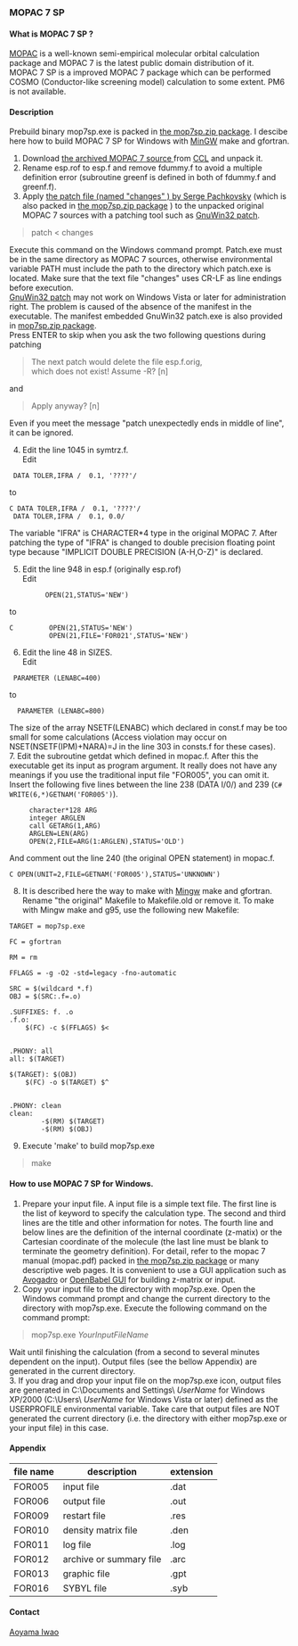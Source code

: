 ### MOPAC 7 SP

#### What is MOPAC 7 SP ?
[MOPAC](http://openmopac.net) is a well-known semi-empirical molecular orbital calculation package and MOPAC 7 is the latest public domain distribution of it.  
 MOPAC 7 SP is a improved MOPAC 7 package which can be performed COSMO (Conductor-like screening model) calculation to some extent. PM6 is not available.

#### Description
Prebuild binary mop7sp.exe is packed in [the mop7sp.zip package](https://github.com/brhr-iwao/MOPAC7SP/releases). I descibe here how to build MOPAC 7 SP for Windows with [MinGW](http://www.mingw.org) make and gfortran.
1. Download [the archived MOPAC 7 source ](http://www.ccl.net/cca/software/SOURCES/FORTRAN/mopac7_sources/mopac7.tar.Z) from [CCL](http://www.ccl.net/) and unpack it.
2. Rename esp.rof to esp.f and remove fdummy.f to avoid a multiple definition error (subroutine greenf is defined in both of fdummy.f and greenf.f).
3. Apply [the patch file (named "changes" ) by Serge Pachkovsky](http://www.ccl.net/cca/software/MS-DOS/mopac_for_dos/mopac7/changes) (which is also packed in  [the mop7sp.zip package](https://github.com/brhr-iwao/MOPAC7SP/releases) ) to the unpacked original MOPAC 7 sources with a patching tool such as [GnuWin32 patch](http://gnuwin32.sourceforge.net/packages/patch.htm).  
 > patch < changes

 Execute this command on the Windows command prompt. Patch.exe must be in the same directory as MOPAC 7 sources, otherwise environmental variable PATH must include the path to the directory which patch.exe is located. Make sure that the text file "changes" uses CR-LF as line endings before execution.    
 [GnuWin32 patch](http://gnuwin32.sourceforge.net/packages/patch.htm) may not work on Windows Vista or later for administration right. The problem is caused of the absence of the manifest in the executable. The manifest embedded GnuWin32 patch.exe is also provided in [mop7sp.zip package](https://github.com/brhr-iwao/MOPAC7SP/releases).    
 Press ENTER to skip when you ask the two following questions during patching
>The next patch would delete the file esp.f.orig,   
>which does not exist!  Assume -R? [n]

 and

 >Apply anyway? [n]

 Even if you meet the message "patch unexpectedly ends in middle of line", it can be ignored.  

4. Edit the line 1045 in symtrz.f.    
Edit
```
 DATA TOLER,IFRA /  0.1, '????'/
```
to
```
C DATA TOLER,IFRA /  0.1, '????'/
 DATA TOLER,IFRA /  0.1, 0.0/
```
 The variable "IFRA" is CHARACTER*4 type in the original MOPAC 7. After patching the type of "IFRA" is changed to double precision floating point type because "IMPLICIT DOUBLE PRECISION (A-H,O-Z)" is declared.

5. Edit the line 948 in esp.f (originally esp.rof)    
Edit
```
         OPEN(21,STATUS='NEW')
```
to
```
C         OPEN(21,STATUS='NEW')
          OPEN(21,FILE='FOR021',STATUS='NEW')
```    

6. Edit the line 48 in SIZES.  
Edit
```
 PARAMETER (LENABC=400)
```
to
```
  PARAMETER (LENABC=800)
```
 The size of the array NSETF(LENABC) which declared in const.f may be too small for some calculations (Access violation may occur on NSET(NSETF(IPM)+NARA)=J in the line 303 in consts.f for these cases).     
 7. Edit the subroutine getdat which defined in mopac.f. After this the executable get its input as program argument. It really does not have any meanings if you use the traditional input file "FOR005", you can omit it.   
Insert the following five lines between the line 238 (DATA I/0/) and 239 (`C#      WRITE(6,*)GETNAM('FOR005')`).   

 ```
      character*128 ARG    
      integer ARGLEN
      call GETARG(1,ARG)
      ARGLEN=LEN(ARG)
      OPEN(2,FILE=ARG(1:ARGLEN),STATUS='OLD')
 ```

 And comment out the line 240 (the original OPEN statement) in mopac.f.
 ```
C OPEN(UNIT=2,FILE=GETNAM('FOR005'),STATUS='UNKNOWN')
 ```

8.  It is described here the way to make with [Mingw](http://www.mingw.org) make and gfortran. Rename "the original" Makefile to Makefile.old or remove it. To make with Mingw make and g95, use the following new Makefile:

```
TARGET = mop7sp.exe

FC = gfortran

RM = rm

FFLAGS = -g -O2 -std=legacy -fno-automatic

SRC = $(wildcard *.f)
OBJ = $(SRC:.f=.o)

.SUFFIXES: f. .o
.f.o:
	$(FC) -c $(FFLAGS) $<


.PHONY: all
all: $(TARGET)

$(TARGET): $(OBJ)
	$(FC) -o $(TARGET) $^


.PHONY: clean
clean:
		-$(RM) $(TARGET)
		-$(RM) $(OBJ)
   ```
   
   9. Execute 'make' to build mop7sp.exe      
   > make

 #### How to use MOPAC 7 SP for Windows.
 1. Prepare your input file. A input file is a simple text file. The first line is the list of keyword to specify the calculation type. The second and third lines are the title and other information for notes. The fourth line and below lines are the definition of the internal coordinate (z-matix) or the Cartesian coordinate of the molecule (the last line must be blank to terminate the geometry definition).  For detail, refer to the mopac 7 manual (mopac.pdf) packed in [the mop7sp.zip package](https://github.com/brhr-iwao/MOPAC7SP/releases) or many descriptive web pages. It is convenient to use a GUI application such as [Avogadro](https://avogadro.cc) or [OpenBabel GUI](https://openbabel.org/wiki/OpenBabelGUI) for building z-matrix or input.
 2. Copy your input file to the directory with mop7sp.exe. Open the Windows command prompt and change the current directory to the directory with mop7sp.exe. Execute the following command on the command prompt:   
 
  > mop7sp.exe *YourInputFileName*      

  Wait until finishing the calculation (from a second to several minutes dependent on the input). Output files (see the bellow Appendix) are generated in the current directory.    
 3. If you drag and drop your input file on the mop7sp.exe icon, output files are generated in C:\Documents and Settings\ *UserName* for Windows XP/2000 (C:\Users\ *UserName* for Windows Vista or later) defined as the USERPROFILE environmental variable. Take care that output files are NOT generated the current directory (i.e. the directory with either mop7sp.exe or your input file) in this case.

#### Appendix
|file name | description  | extension  |
|----------|--------------|------------|
|FOR005    |input file    |  .dat      |
|FOR006    |output file   |  .out      |
|FOR009    |restart file  |  .res      |
|FOR010    |density matrix file  |  .den      |
|FOR011    |log file      |  .log      |
|FOR012    |archive or summary file  |  .arc      |
|FOR013    |graphic file  |  .gpt    |
|FOR016    |SYBYL file    |  .syb    |

#### Contact
[Aoyama Iwao](https://github.com/brhr-iwao)
